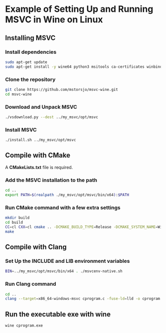 # Example of Setting Up and Running MSVC in Wine on Linux

## Installing MSVC

### Install dependencies
```bash
sudo apt-get update
sudo apt-get install -y wine64 python3 msitools ca-certificates winbind
```

### Clone the repository
```bash
git clone https://github.com/mstorsjo/msvc-wine.git
cd msvc-wine
```

### Download and Unpack MSVC
```bash
./vsdownload.py --dest ../my_msvc/opt/msvc
```

### Install MSVC
```bash
./install.sh ../my_msvc/opt/msvc
```

## Compile with CMake

A **CMakeLists.txt** file is required.

### Add the MSVC installation to the path
```bash
cd ..
export PATH=$(realpath ./my_msvc/opt/msvc/bin/x64):$PATH
```

### Run CMake command with a few extra settings
```bash
mkdir build
cd build
CC=cl CXX=cl cmake .. -DCMAKE_BUILD_TYPE=Release -DCMAKE_SYSTEM_NAME=Windows
make
```

## Compile with Clang

### Set Up the INCLUDE and LIB environment variables
```bash
BIN=../my_msvc/opt/msvc/bin/x64 . ./msvcenv-native.sh
```

### Run Clang command
```bash
cd ..
clang --target=x86_64-windows-msvc cprogram.c -fuse-ld=lld -o cprogram.exe
```

## Run the executable exe with wine
```bash
wine cprogram.exe
```